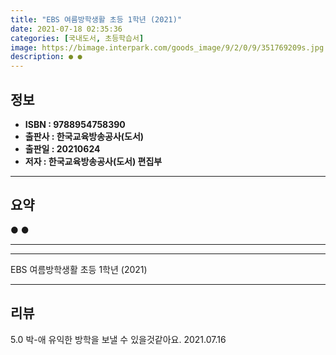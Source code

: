 ```yaml
---
title: "EBS 여름방학생활 초등 1학년 (2021)"
date: 2021-07-18 02:35:36
categories: [국내도서, 초등학습서]
image: https://bimage.interpark.com/goods_image/9/2/0/9/351769209s.jpg
description: ● ●
---
```


## **정보**

- **ISBN : 9788954758390**
- **출판사 : 한국교육방송공사(도서)**
- **출판일 : 20210624**
- **저자 : 한국교육방송공사(도서) 편집부**

------



## **요약**

●  ●  

------



------


EBS 여름방학생활 초등 1학년 (2021) 

------


## **리뷰** 

5.0 박-애 유익한 방학을 보낼 수 있을것같아요. 2021.07.16 <br/>
